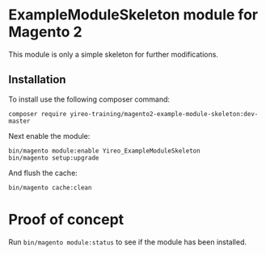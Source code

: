 # ExampleModuleSkeleton module for Magento 2
This module is only a simple skeleton for further modifications.

## Installation
To install use the following composer command:

    composer require yireo-training/magento2-example-module-skeleton:dev-master

Next enable the module:

    bin/magento module:enable Yireo_ExampleModuleSkeleton
    bin/magento setup:upgrade

And flush the cache:

    bin/magento cache:clean

# Proof of concept
Run `bin/magento module:status` to see if the module has been installed.
